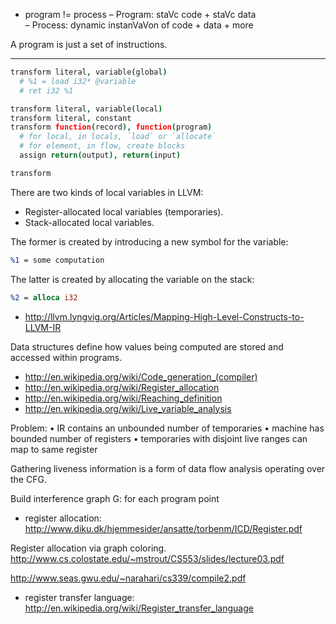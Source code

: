 
- program != process
– Program:  staVc code  + staVc data  
– Process:  dynamic instanVaVon of  code  + data  + more 

A program is just a set of instructions.

---

```coffee
transform literal, variable(global)
  # %1 = load i32* @variable
  # ret i32 %1

transform literal, variable(local)
transform literal, constant
transform function(record), function(program)
  # for local, in locals, `load` or `allocate`
  # for element, in flow, create blocks
  assign return(output), return(input)

transform 
```

There are two kinds of local variables in LLVM:

- Register-allocated local variables (temporaries).
- Stack-allocated local variables.

The former is created by introducing a new symbol for the variable:

```llvm
%1 = some computation
```

The latter is created by allocating the variable on the stack:

```llvm
%2 = alloca i32
```

- http://llvm.lyngvig.org/Articles/Mapping-High-Level-Constructs-to-LLVM-IR

Data structures define how values being computed are stored and accessed within programs.

- http://en.wikipedia.org/wiki/Code_generation_(compiler)
- http://en.wikipedia.org/wiki/Register_allocation
- http://en.wikipedia.org/wiki/Reaching_definition
- http://en.wikipedia.org/wiki/Live_variable_analysis

Problem:
• IR contains an unbounded number of temporaries
• machine has bounded number of registers
• temporaries with disjoint live ranges can map to same register

Gathering liveness information is a form of data flow analysis operating over the CFG.

Build interference graph G: for each program point

- register allocation: http://www.diku.dk/hjemmesider/ansatte/torbenm/ICD/Register.pdf

Register allocation via graph coloring.
http://www.cs.colostate.edu/~mstrout/CS553/slides/lecture03.pdf

http://www.seas.gwu.edu/~narahari/cs339/compile2.pdf
- register transfer language: http://en.wikipedia.org/wiki/Register_transfer_language
